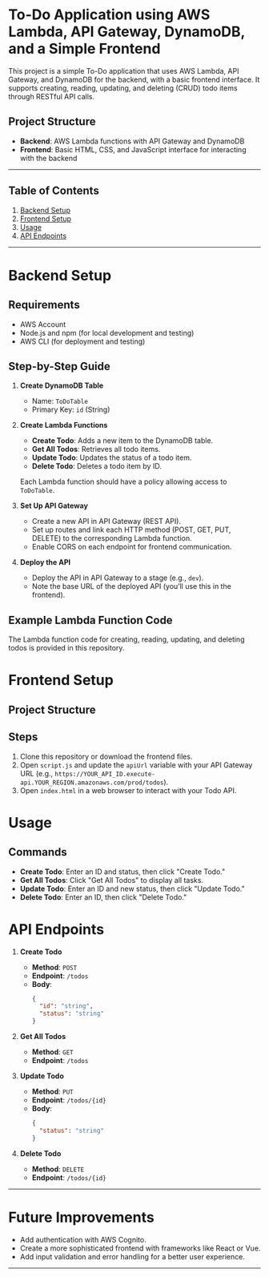 # To-Do Application using AWS Lambda, API Gateway, DynamoDB, and a Simple Frontend

This project is a simple To-Do application that uses AWS Lambda, API Gateway, and DynamoDB for the backend, with a basic frontend interface. It supports creating, reading, updating, and deleting (CRUD) todo items through RESTful API calls.

## Project Structure

- **Backend**: AWS Lambda functions with API Gateway and DynamoDB
- **Frontend**: Basic HTML, CSS, and JavaScript interface for interacting with the backend

---

## Table of Contents

1. [Backend Setup](#backend-setup)
2. [Frontend Setup](#frontend-setup)
3. [Usage](#usage)
4. [API Endpoints](#api-endpoints)

---

# Backend Setup

## Requirements

- AWS Account
- Node.js and npm (for local development and testing)
- AWS CLI (for deployment and testing)

## Step-by-Step Guide

1. **Create DynamoDB Table**

   - Name: `ToDoTable`
   - Primary Key: `id` (String)

2. **Create Lambda Functions**

   - **Create Todo**: Adds a new item to the DynamoDB table.
   - **Get All Todos**: Retrieves all todo items.
   - **Update Todo**: Updates the status of a todo item.
   - **Delete Todo**: Deletes a todo item by ID.

   Each Lambda function should have a policy allowing access to `ToDoTable`.

3. **Set Up API Gateway**

   - Create a new API in API Gateway (REST API).
   - Set up routes and link each HTTP method (POST, GET, PUT, DELETE) to the corresponding Lambda function.
   - Enable CORS on each endpoint for frontend communication.

4. **Deploy the API**

   - Deploy the API in API Gateway to a stage (e.g., `dev`).
   - Note the base URL of the deployed API (you’ll use this in the frontend).

## Example Lambda Function Code

The Lambda function code for creating, reading, updating, and deleting todos is provided in this repository.

# Frontend Setup

## Project Structure


## Steps

1. Clone this repository or download the frontend files.
2. Open `script.js` and update the `apiUrl` variable with your API Gateway URL (e.g., `https://YOUR_API_ID.execute-api.YOUR_REGION.amazonaws.com/prod/todos`).
3. Open `index.html` in a web browser to interact with your Todo API.

# Usage

## Commands

- **Create Todo**: Enter an ID and status, then click "Create Todo."
- **Get All Todos**: Click "Get All Todos" to display all tasks.
- **Update Todo**: Enter an ID and new status, then click "Update Todo."
- **Delete Todo**: Enter an ID, then click "Delete Todo."

# API Endpoints

1. **Create Todo**
   - **Method**: `POST`
   - **Endpoint**: `/todos`
   - **Body**:
     ```json
     {
       "id": "string",
       "status": "string"
     }
     ```

2. **Get All Todos**
   - **Method**: `GET`
   - **Endpoint**: `/todos`

3. **Update Todo**
   - **Method**: `PUT`
   - **Endpoint**: `/todos/{id}`
   - **Body**:
     ```json
     {
       "status": "string"
     }
     ```

4. **Delete Todo**
   - **Method**: `DELETE`
   - **Endpoint**: `/todos/{id}`

---

# Future Improvements

- Add authentication with AWS Cognito.
- Create a more sophisticated frontend with frameworks like React or Vue.
- Add input validation and error handling for a better user experience.

---

